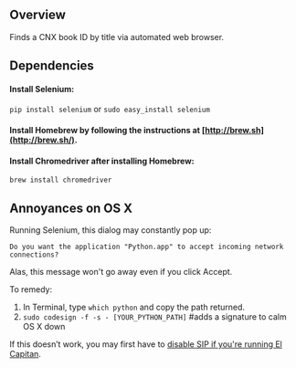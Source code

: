 ## Overview
Finds a CNX book ID by title via automated web browser.

## Dependencies
#### Install Selenium:

`pip install selenium` or `sudo easy_install selenium `


#### Install Homebrew by following the instructions at [http://brew.sh](http://brew.sh/).


#### Install Chromedriver after installing Homebrew:
`brew install chromedriver`

## Annoyances on OS X
Running Selenium, this dialog may constantly pop up:

`Do you want the application "Python.app" to accept incoming network connections?` 

Alas, this message won't go away even if you click Accept.

To remedy:

1. In Terminal, type `which python` and copy the path returned.
1. `sudo codesign -f -s - [YOUR_PYTHON_PATH]` #adds a signature to calm OS X down

If this doesn’t work, you may first have to [disable SIP if you're running El Capitan](http://stackoverflow.com/questions/34760163/how-to-allow-python-app-to-firewall-on-mac-os-x).
